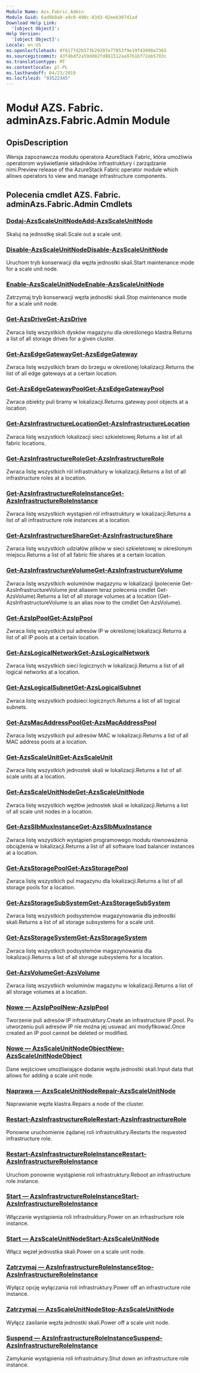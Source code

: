 ```yaml
---
Module Name: Azs.Fabric.Admin
Module Guid: 6ad9b0a0-a9c0-490c-83d3-02eeb307d1ad
Download Help Link:
  '[object Object]': 
Help Version:
  '[object Object]': 
Locale: en-US
ms.openlocfilehash: 0f6177d2b573b29207e77853f9e19f43990a7365
ms.sourcegitcommit: 43f4bdf2a59dd82fd881512aa9761bf72eb5703c
ms.translationtype: MT
ms.contentlocale: pl-PL
ms.lasthandoff: 04/23/2019
ms.locfileid: "93522345"
---
```

# <span data-ttu-id="6081a-101">Moduł AZS. Fabric. admin</span><span class="sxs-lookup"><span data-stu-id="6081a-101">Azs.Fabric.Admin Module</span></span>
## <span data-ttu-id="6081a-102">Opis</span><span class="sxs-lookup"><span data-stu-id="6081a-102">Description</span></span>
<span data-ttu-id="6081a-103">Wersja zapoznawcza modułu operatora AzureStack Fabric, która umożliwia operatorom wyświetlanie składników infrastruktury i zarządzanie nimi.</span><span class="sxs-lookup"><span data-stu-id="6081a-103">Preview release of the AzureStack Fabric operator module which allows operators to view and manage infrastructure components.</span></span>

## <span data-ttu-id="6081a-104">Polecenia cmdlet AZS. Fabric. admin</span><span class="sxs-lookup"><span data-stu-id="6081a-104">Azs.Fabric.Admin Cmdlets</span></span>
### [<span data-ttu-id="6081a-105">Dodaj-AzsScaleUnitNode</span><span class="sxs-lookup"><span data-stu-id="6081a-105">Add-AzsScaleUnitNode</span></span>](Add-AzsScaleUnitNode.md)
<span data-ttu-id="6081a-106">Skaluj na jednostkę skali.</span><span class="sxs-lookup"><span data-stu-id="6081a-106">Scale out a scale unit.</span></span>

### [<span data-ttu-id="6081a-107">Disable-AzsScaleUnitNode</span><span class="sxs-lookup"><span data-stu-id="6081a-107">Disable-AzsScaleUnitNode</span></span>](Disable-AzsScaleUnitNode.md)
<span data-ttu-id="6081a-108">Uruchom tryb konserwacji dla węzła jednostki skali.</span><span class="sxs-lookup"><span data-stu-id="6081a-108">Start maintenance mode for a scale unit node.</span></span>

### [<span data-ttu-id="6081a-109">Enable-AzsScaleUnitNode</span><span class="sxs-lookup"><span data-stu-id="6081a-109">Enable-AzsScaleUnitNode</span></span>](Enable-AzsScaleUnitNode.md)
<span data-ttu-id="6081a-110">Zatrzymaj tryb konserwacji węzła jednostki skali.</span><span class="sxs-lookup"><span data-stu-id="6081a-110">Stop maintenance mode for a scale unit node.</span></span>

### [<span data-ttu-id="6081a-111">Get-AzsDrive</span><span class="sxs-lookup"><span data-stu-id="6081a-111">Get-AzsDrive</span></span>](Get-AzsDrive.md)
<span data-ttu-id="6081a-112">Zwraca listę wszystkich dysków magazynu dla określonego klastra.</span><span class="sxs-lookup"><span data-stu-id="6081a-112">Returns a list of all storage drives for a given cluster.</span></span>

### [<span data-ttu-id="6081a-113">Get-AzsEdgeGateway</span><span class="sxs-lookup"><span data-stu-id="6081a-113">Get-AzsEdgeGateway</span></span>](Get-AzsEdgeGateway.md)
<span data-ttu-id="6081a-114">Zwraca listę wszystkich bram do brzegu w określonej lokalizacji.</span><span class="sxs-lookup"><span data-stu-id="6081a-114">Returns the list of all edge gateways at a certain location.</span></span>

### [<span data-ttu-id="6081a-115">Get-AzsEdgeGatewayPool</span><span class="sxs-lookup"><span data-stu-id="6081a-115">Get-AzsEdgeGatewayPool</span></span>](Get-AzsEdgeGatewayPool.md)
<span data-ttu-id="6081a-116">Zwraca obiekty puli bramy w lokalizacji.</span><span class="sxs-lookup"><span data-stu-id="6081a-116">Returns gateway pool objects at a location.</span></span>

### [<span data-ttu-id="6081a-117">Get-AzsInfrastructureLocation</span><span class="sxs-lookup"><span data-stu-id="6081a-117">Get-AzsInfrastructureLocation</span></span>](Get-AzsInfrastructureLocation.md)
<span data-ttu-id="6081a-118">Zwraca listę wszystkich lokalizacji sieci szkieletowej.</span><span class="sxs-lookup"><span data-stu-id="6081a-118">Returns a list of all fabric locations.</span></span>

### [<span data-ttu-id="6081a-119">Get-AzsInfrastructureRole</span><span class="sxs-lookup"><span data-stu-id="6081a-119">Get-AzsInfrastructureRole</span></span>](Get-AzsInfrastructureRole.md)
<span data-ttu-id="6081a-120">Zwraca listę wszystkich ról infrastruktury w lokalizacji.</span><span class="sxs-lookup"><span data-stu-id="6081a-120">Returns a list of all infrastructure roles at a location.</span></span>

### [<span data-ttu-id="6081a-121">Get-AzsInfrastructureRoleInstance</span><span class="sxs-lookup"><span data-stu-id="6081a-121">Get-AzsInfrastructureRoleInstance</span></span>](Get-AzsInfrastructureRoleInstance.md)
<span data-ttu-id="6081a-122">Zwraca listę wszystkich wystąpień ról infrastruktury w lokalizacji.</span><span class="sxs-lookup"><span data-stu-id="6081a-122">Returns a list of all infrastructure role instances at a location.</span></span>

### [<span data-ttu-id="6081a-123">Get-AzsInfrastructureShare</span><span class="sxs-lookup"><span data-stu-id="6081a-123">Get-AzsInfrastructureShare</span></span>](Get-AzsInfrastructureShare.md)
<span data-ttu-id="6081a-124">Zwraca listę wszystkich udziałów plików w sieci szkieletowej w określonym miejscu.</span><span class="sxs-lookup"><span data-stu-id="6081a-124">Returns a list of all fabric file shares at a certain location.</span></span>

### [<span data-ttu-id="6081a-125">Get-AzsInfrastructureVolume</span><span class="sxs-lookup"><span data-stu-id="6081a-125">Get-AzsInfrastructureVolume</span></span>](Get-AzsVolume.md)
<span data-ttu-id="6081a-126">Zwraca listę wszystkich woluminów magazynu w lokalizacji (polecenie Get-AzsInfrastructureVolume jest aliasem teraz polecenia cmdlet Get-AzsVolume).</span><span class="sxs-lookup"><span data-stu-id="6081a-126">Returns a list of all storage volumes at a location (Get-AzsInfrastructureVolume is an alias now to the cmdlet Get-AzsVolume).</span></span>

### [<span data-ttu-id="6081a-127">Get-AzsIpPool</span><span class="sxs-lookup"><span data-stu-id="6081a-127">Get-AzsIpPool</span></span>](Get-AzsIpPool.md)
<span data-ttu-id="6081a-128">Zwraca listę wszystkich pul adresów IP w określonej lokalizacji.</span><span class="sxs-lookup"><span data-stu-id="6081a-128">Returns a list of all IP pools at a certain location.</span></span>

### [<span data-ttu-id="6081a-129">Get-AzsLogicalNetwork</span><span class="sxs-lookup"><span data-stu-id="6081a-129">Get-AzsLogicalNetwork</span></span>](Get-AzsLogicalNetwork.md)
<span data-ttu-id="6081a-130">Zwraca listę wszystkich sieci logicznych w lokalizacji.</span><span class="sxs-lookup"><span data-stu-id="6081a-130">Returns a list of all logical networks at a location.</span></span>

### [<span data-ttu-id="6081a-131">Get-AzsLogicalSubnet</span><span class="sxs-lookup"><span data-stu-id="6081a-131">Get-AzsLogicalSubnet</span></span>](Get-AzsLogicalSubnet.md)
<span data-ttu-id="6081a-132">Zwraca listę wszystkich podsieci logicznych.</span><span class="sxs-lookup"><span data-stu-id="6081a-132">Returns a list of all logical subnets.</span></span>

### [<span data-ttu-id="6081a-133">Get-AzsMacAddressPool</span><span class="sxs-lookup"><span data-stu-id="6081a-133">Get-AzsMacAddressPool</span></span>](Get-AzsMacAddressPool.md)
<span data-ttu-id="6081a-134">Zwraca listę wszystkich pul adresów MAC w lokalizacji.</span><span class="sxs-lookup"><span data-stu-id="6081a-134">Returns a list of all MAC address pools at a location.</span></span>

### [<span data-ttu-id="6081a-135">Get-AzsScaleUnit</span><span class="sxs-lookup"><span data-stu-id="6081a-135">Get-AzsScaleUnit</span></span>](Get-AzsScaleUnit.md)
<span data-ttu-id="6081a-136">Zwraca listę wszystkich jednostek skali w lokalizacji.</span><span class="sxs-lookup"><span data-stu-id="6081a-136">Returns a list of all scale units at a location.</span></span>

### [<span data-ttu-id="6081a-137">Get-AzsScaleUnitNode</span><span class="sxs-lookup"><span data-stu-id="6081a-137">Get-AzsScaleUnitNode</span></span>](Get-AzsScaleUnitNode.md)
<span data-ttu-id="6081a-138">Zwraca listę wszystkich węzłów jednostek skali w lokalizacji.</span><span class="sxs-lookup"><span data-stu-id="6081a-138">Returns a list of all scale unit nodes in a location.</span></span>

### [<span data-ttu-id="6081a-139">Get-AzsSlbMuxInstance</span><span class="sxs-lookup"><span data-stu-id="6081a-139">Get-AzsSlbMuxInstance</span></span>](Get-AzsSlbMuxInstance.md)
<span data-ttu-id="6081a-140">Zwraca listę wszystkich wystąpień programowego modułu równoważenia obciążenia w lokalizacji.</span><span class="sxs-lookup"><span data-stu-id="6081a-140">Returns a list of all software load balancer instances at a location.</span></span>

### [<span data-ttu-id="6081a-141">Get-AzsStoragePool</span><span class="sxs-lookup"><span data-stu-id="6081a-141">Get-AzsStoragePool</span></span>](Get-AzsStoragePool.md)
<span data-ttu-id="6081a-142">Zwraca listę wszystkich pul magazynu dla lokalizacji.</span><span class="sxs-lookup"><span data-stu-id="6081a-142">Returns a list of all storage pools for a location.</span></span>

### [<span data-ttu-id="6081a-143">Get-AzsStorageSubSystem</span><span class="sxs-lookup"><span data-stu-id="6081a-143">Get-AzsStorageSubSystem</span></span>](Get-AzsStorageSubSystem.md)
<span data-ttu-id="6081a-144">Zwraca listę wszystkich podsystemów magazynowania dla jednostki skali.</span><span class="sxs-lookup"><span data-stu-id="6081a-144">Returns a list of all storage subsystems for a scale unit.</span></span>

### [<span data-ttu-id="6081a-145">Get-AzsStorageSystem</span><span class="sxs-lookup"><span data-stu-id="6081a-145">Get-AzsStorageSystem</span></span>](Get-AzsStorageSystem.md)
<span data-ttu-id="6081a-146">Zwraca listę wszystkich podsystemów magazynowania dla lokalizacji.</span><span class="sxs-lookup"><span data-stu-id="6081a-146">Returns a list of all storage subsystems for a location.</span></span>

### [<span data-ttu-id="6081a-147">Get-AzsVolume</span><span class="sxs-lookup"><span data-stu-id="6081a-147">Get-AzsVolume</span></span>](Get-AzsVolume.md)
<span data-ttu-id="6081a-148">Zwraca listę wszystkich woluminów magazynu w lokalizacji.</span><span class="sxs-lookup"><span data-stu-id="6081a-148">Returns a list of all storage volumes at a location.</span></span>

### [<span data-ttu-id="6081a-149">Nowe — AzsIpPool</span><span class="sxs-lookup"><span data-stu-id="6081a-149">New-AzsIpPool</span></span>](New-AzsIpPool.md)
<span data-ttu-id="6081a-150">Tworzenie puli adresów IP infrastruktury.</span><span class="sxs-lookup"><span data-stu-id="6081a-150">Create an infrastructure IP pool.</span></span>
<span data-ttu-id="6081a-151">Po utworzeniu puli adresów IP nie można jej usuwać ani modyfikować.</span><span class="sxs-lookup"><span data-stu-id="6081a-151">Once created an IP pool cannot be deleted or modified.</span></span>

### [<span data-ttu-id="6081a-152">Nowe — AzsScaleUnitNodeObject</span><span class="sxs-lookup"><span data-stu-id="6081a-152">New-AzsScaleUnitNodeObject</span></span>](New-AzsScaleUnitNodeObject.md)
<span data-ttu-id="6081a-153">Dane wejściowe umożliwiające dodanie węzła jednostki skali.</span><span class="sxs-lookup"><span data-stu-id="6081a-153">Input data that allows for adding a scale unit node.</span></span>

### [<span data-ttu-id="6081a-154">Naprawa — AzsScaleUnitNode</span><span class="sxs-lookup"><span data-stu-id="6081a-154">Repair-AzsScaleUnitNode</span></span>](Repair-AzsScaleUnitNode.md)
<span data-ttu-id="6081a-155">Naprawianie węzła klastra.</span><span class="sxs-lookup"><span data-stu-id="6081a-155">Repairs a node of the cluster.</span></span>

### [<span data-ttu-id="6081a-156">Restart-AzsInfrastructureRole</span><span class="sxs-lookup"><span data-stu-id="6081a-156">Restart-AzsInfrastructureRole</span></span>](Restart-AzsInfrastructureRole.md)
<span data-ttu-id="6081a-157">Ponowne uruchomienie żądanej roli infrastruktury.</span><span class="sxs-lookup"><span data-stu-id="6081a-157">Restarts the requested infrastructure role.</span></span>

### [<span data-ttu-id="6081a-158">Restart-AzsInfrastructureRoleInstance</span><span class="sxs-lookup"><span data-stu-id="6081a-158">Restart-AzsInfrastructureRoleInstance</span></span>](Restart-AzsInfrastructureRoleInstance.md)
<span data-ttu-id="6081a-159">Uruchom ponownie wystąpienie roli infrastruktury.</span><span class="sxs-lookup"><span data-stu-id="6081a-159">Reboot an infrastructure role instance.</span></span>

### [<span data-ttu-id="6081a-160">Start — AzsInfrastructureRoleInstance</span><span class="sxs-lookup"><span data-stu-id="6081a-160">Start-AzsInfrastructureRoleInstance</span></span>](Start-AzsInfrastructureRoleInstance.md)
<span data-ttu-id="6081a-161">Włączanie wystąpienia roli infrastruktury.</span><span class="sxs-lookup"><span data-stu-id="6081a-161">Power on an infrastructure role instance.</span></span>

### [<span data-ttu-id="6081a-162">Start — AzsScaleUnitNode</span><span class="sxs-lookup"><span data-stu-id="6081a-162">Start-AzsScaleUnitNode</span></span>](Start-AzsScaleUnitNode.md)
<span data-ttu-id="6081a-163">Włącz węzeł jednostka skali.</span><span class="sxs-lookup"><span data-stu-id="6081a-163">Power on a scale unit node.</span></span>

### [<span data-ttu-id="6081a-164">Zatrzymaj — AzsInfrastructureRoleInstance</span><span class="sxs-lookup"><span data-stu-id="6081a-164">Stop-AzsInfrastructureRoleInstance</span></span>](Stop-AzsInfrastructureRoleInstance.md)
<span data-ttu-id="6081a-165">Wyłącz opcję wyłączania roli infrastruktury.</span><span class="sxs-lookup"><span data-stu-id="6081a-165">Power off an infrastructure role instance.</span></span>

### [<span data-ttu-id="6081a-166">Zatrzymaj — AzsScaleUnitNode</span><span class="sxs-lookup"><span data-stu-id="6081a-166">Stop-AzsScaleUnitNode</span></span>](Stop-AzsScaleUnitNode.md)
<span data-ttu-id="6081a-167">Wyłącz zasilanie węzła jednostki skali.</span><span class="sxs-lookup"><span data-stu-id="6081a-167">Power off a scale unit node.</span></span>

### [<span data-ttu-id="6081a-168">Suspend — AzsInfrastructureRoleInstance</span><span class="sxs-lookup"><span data-stu-id="6081a-168">Suspend-AzsInfrastructureRoleInstance</span></span>](Suspend-AzsInfrastructureRoleInstance.md)
<span data-ttu-id="6081a-169">Zamykanie wystąpienia roli infrastruktury.</span><span class="sxs-lookup"><span data-stu-id="6081a-169">Shut down an infrastructure role instance.</span></span>

